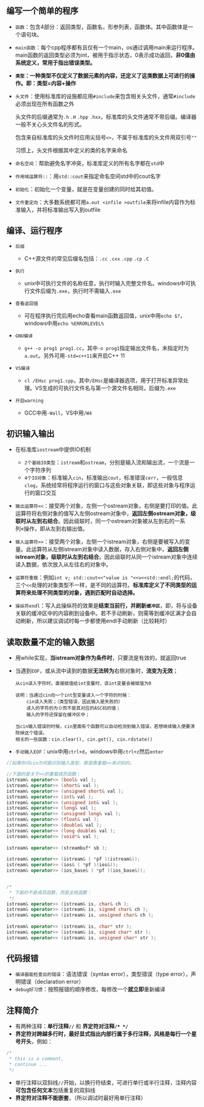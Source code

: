 ## 编写一个简单的程序

- `函数`：包含4部分：返回类型，函数名，形参列表，函数体。其中函数体是一个语句块。
- `main函数`：每个cpp程序都有且仅有一个main，os通过调用main来运行程序。main函数的返回类型必须为int，被用于指示状态，0表示成功返回，**非0值由系统定义，常用于指出错误类型。**
- **`类型`：一种类型不仅定义了数据元素的内容，还定义了这类数据上可进行的操作。即：类型=内容+操作**



- `头文件`：使用标准库的设施都应用`#include`来包含相关头文件，通常`#include`必须出现在所有函数之外

  头文件的后缀通常为`.h` `.H` `.hpp` `.hxx`，标准库的头文件通常不带后缀。编译器一般不关心头文件名的形式。

  包含来自标准库的头文件时应用尖括号`<>`，不属于标准库的头文件用双引号`""`

  习惯上，头文件根据其中定义的类的名字来命名

- `命名空间`：帮助避免名字冲突，标准库定义的所有名字都在`std`中

- `作用域运算符::`：用`std::cout`来指定命名空间std中的cout名字

- `初始化`：初始化一个变量，就是在变量创建的同时给其初值。

- `文件重定向`：大多数系统都可用`a.out <infile >outfile`来将infile内容作为标准输入，并将标准输出写入到outfile







## 编译、运行程序

- `后缀`
  - C++源文件的常见后缀名包括：`.cc` `.cxx` `.cpp` `.cp` `.C`

- `执行`
  - unix中可执行文件的名称任意，执行时输入完整文件名。windows中可执行文件后缀为`.exe`，执行时不需输入`.exe`

- `查看返回值`
  - 可在程序执行完后用echo查看main函数返回值，unix中用`echo $?`，windows中用`echo %ERRORLEVEL%`

- `GNU编译`
  - `g++ -o prog1 prog1.cc`，其中`-o prog1`指定输出文件名，未指定时为`a.out`。另外可用`-std=c++11`来开启C++ 11

- `VS编译`
  - `cl /EHsc prog1.cpp`，其中`/EHsc`是编译器选项，用于打开标准异常处理。VS生成的可执行文件名与第一个源文件名相同，后缀为`.exe`

- `开启warning`
  - GCC中用`-Wall`，VS中用`/W4`










## 初识输入输出

- 在标准库`iostream`中提供IO机制
  - `2个基础IO类型`：`istream`和`ostream`，分别是输入流和输出流，一个流是一个字符序列
  - `4个IO对象`：标准输入`cin`，标准输出`cout`，标准错误`cerr`，一般信息`clog`，系统经常将程序运行的窗口与这些对象关联，即这些对象与程序运行的窗口交互

- `输出运算符<<`：接受两个对象，左侧一个ostream对象，右侧是要打印的值。此运算符将右侧对象的值写入左侧ostream对象中，**返回左侧ostream对象，级联时从左到右结合**。因此级联时，同一个ostream对象被从左到右的一系列«操作，即从左到右输出值。
- `输入运算符>>`：接受两个对象，左侧一个istream对象，右侧是要被写入的变量。此运算符从左侧istream对象中读入数据，存入右侧对象中，**返回左侧istream对象，级联时从左到右结合**。因此级联时从同一个istream对象中连续读入数据，依次放入从左往右的对象中。
- `运算符重载`：例如`int v; std::cout<<"value is "<<v<<std::endl;`的代码，三个`<<`处理的对象类型不一样，是不同的运算符。**标准库定义了不同类型的运算符来处理不同类型的对象，遇到匹配时自动选择。**
- `操纵符endl`：写入此操纵符的效果是**结束当前行，并刷新`缓冲区`**，即，将与设备关联的缓冲区中的内容刷到设备中。若不手动刷新，则需等到缓冲区满才会自动刷新，所以建议调试时每一步都使用endl手动刷新（比较耗时）









## 读取数量不定的输入数据

- 用while实现，**当istream对象作为条件时**，只要流是有效的，就返回true

- 当遇到`EOF`，或从流中读到的数据**无法转为**右侧对象时，**流变为无效**；

  ```
  从cin读入字符时，直接赋值给int变量时，该int变量会被赋值为0
  
  说明：当通过cin向一个int型变量读入一个字符的时候：
      cin读入失败；（类型错误，因此输入是失败的）
      读入的字符的为０而不是其对应的ASC码的值；
      输入的字符还保留在缓冲区中；
  
  当cin输入错误的时候，cin里面有个函数可以自动检测到输入错误，若想继续输入便要清除掉这个错误。
  相关的一些函数：cin.clear(), cin.get(), cin.rdstate()
  ```

- `手动输入EOF`：unix中用`ctrl+d`，windows中用`ctrl+z`然后`enter`



```c++
//如果你问cin为何能识别输入类型，那是靠重载>>来识别的。

//下面的是关于>>的重载成员函数：
istream& operator>> (bool& val );
istream& operator>> (short& val );
istream& operator>> (unsigned short& val );
istream& operator>> (int& val );
istream& operator>> (unsigned int& val );
istream& operator>> (long& val );
istream& operator>> (unsigned long& val );
istream& operator>> (float& val );
istream& operator>> (double& val );
istream& operator>> (long double& val );
istream& operator>> (void*& val );
 
istream& operator>> (streambuf* sb );
 
istream& operator>> (istream& ( *pf )(istream&));
istream& operator>> (ios& ( *pf )(ios&));
istream& operator>> (ios_base& ( *pf )(ios_base&));


/*
 * 下面的不是成员函数，而是全局函数：
 */
istream& operator>> (istream& is, char& ch );
istream& operator>> (istream& is, signed char& ch );
istream& operator>> (istream& is, unsigned char& ch );
 
istream& operator>> (istream& is, char* str );
istream& operator>> (istream& is, signed char* str );
istream& operator>> (istream& is, unsigned char* str );
```









## 代码报错

- `编译器能检查出的错误`：语法错误（syntax error），类型错误（type error），声明错误（declaration error）
- `debug好习惯`：按照报错的顺序修改，每修改一个**就立即**重新编译









## 注释简介

- 有两种注释：**单行注释`//`** 和 **界定符对注释`/* */`**
- **界定符对跨越多行时，最好显式指出内部行属于多行注释，风格是每行一个星号开头**，例如：

```c++
/* 
 * this is a comment, 
 * continue ...
 */

```

- 单行注释以双斜线`//`开始，以换行符结束，可进行单行或半行注释，注释内容**可包含任何文本**包括重复的双斜线
- **界定符对注释不能嵌套**，（所以调试时最好用单行注释）
